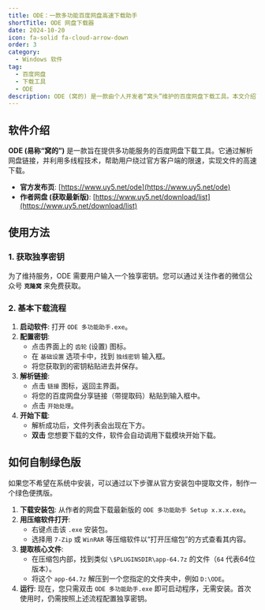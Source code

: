 ```yaml
---
title: ODE：一款多功能百度网盘高速下载助手
shortTitle: ODE 网盘下载器
date: 2024-10-20
icon: fa-solid fa-cloud-arrow-down
order: 3
category:
  - Windows 软件
tag:
  - 百度网盘
  - 下载工具
  - ODE
description: ODE (窝的) 是一款由个人开发者“窝头”维护的百度网盘下载工具。本文介绍了如何获取和使用这款软件，并提供了自制绿色便携版的方法，帮助用户实现网盘资源的高速下载。
---
```


## 软件介绍

**ODE (易称“窝的”)** 是一款旨在提供多功能服务的百度网盘下载工具。它通过解析网盘链接，并利用多线程技术，帮助用户绕过官方客户端的限速，实现文件的高速下载。

- **官方发布页**: [https://www.uy5.net/ode](https://www.uy5.net/ode)
- **作者网盘 (获取最新版)**: [https://www.uy5.net/download/list](https://www.uy5.net/download/list)

## 使用方法

### 1. 获取独享密钥
为了维持服务，ODE 需要用户输入一个独享密钥。您可以通过关注作者的微信公众号 **`克隆窝`** 来免费获取。

### 2. 基本下载流程
1.  **启动软件**: 打开 `ODE 多功能助手.exe`。
2.  **配置密钥**:
    - 点击界面上的 `齿轮` (设置) 图标。
    - 在 `基础设置` 选项卡中，找到 `独线密钥` 输入框。
    - 将您获取到的密钥粘贴进去并保存。
3.  **解析链接**:
    - 点击 `链接` 图标，返回主界面。
    - 将您的百度网盘分享链接（带提取码）粘贴到输入框中。
    - 点击 `开始处理`。
4.  **开始下载**:
    - 解析成功后，文件列表会出现在下方。
    - **双击** 您想要下载的文件，软件会自动调用下载模块开始下载。

## 如何自制绿色版

如果您不希望在系统中安装，可以通过以下步骤从官方安装包中提取文件，制作一个绿色便携版。

1.  **下载安装包**: 从作者的网盘下载最新版的 `ODE 多功能助手 Setup x.x.x.exe`。
2.  **用压缩软件打开**:
    - 右键点击该 `.exe` 安装包。
    - 选择用 `7-Zip` 或 `WinRAR` 等压缩软件以“打开压缩包”的方式查看其内容。
3.  **提取核心文件**:
    - 在压缩包内部，找到类似 `\$PLUGINSDIR\app-64.7z` 的文件（`64` 代表64位版本）。
    - 将这个 `app-64.7z` 解压到一个您指定的文件夹中，例如 `D:\ODE`。
4.  **运行**: 现在，您只需双击 `ODE 多功能助手.exe` 即可启动程序，无需安装。首次使用时，仍需按照上述流程配置独享密钥。